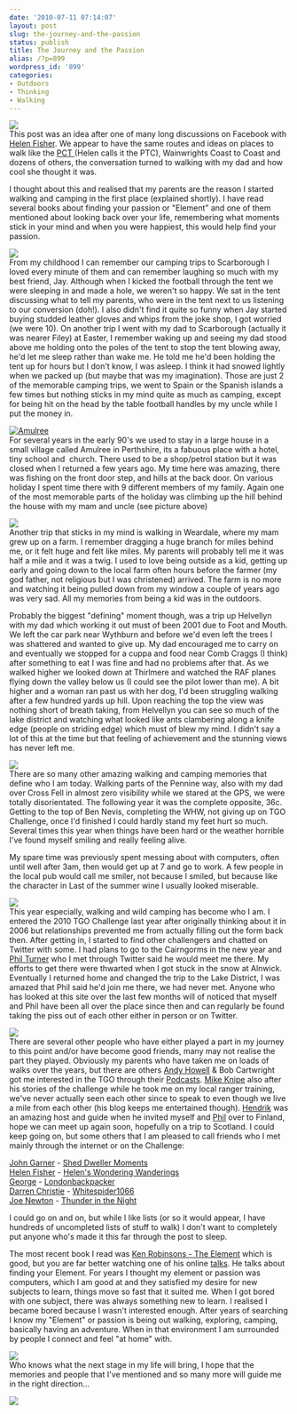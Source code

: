 ```yaml
---
date: '2010-07-11 07:14:07'
layout: post
slug: the-journey-and-the-passion
status: publish
title: The Journey and the Passion
alias: /?p=899
wordpress_id: '899'
categories:
- Outdoors
- Thinking
- Walking
---
```


[![](http://www.stevenhorner.com/wp-content/uploads/2010/07/Crinkle-Crags-09-08-06-024.jpg)](http://www.stevenhorner.com/wp-content/uploads/2010/07/Crinkle-Crags-09-08-06-024.jpg)  
This post was an idea after one of many long discussions on Facebook with [Helen Fisher](http://twitter.com/HelenJFisher/). We appear to have the same routes and ideas on places to walk like the [PCT ](http://en.wikipedia.org/wiki/Pacific_Crest_Trail)(Helen calls it the PTC), Wainwrights Coast to Coast and dozens of others, the conversation turned to walking with my dad and how cool she thought it was.  
<!-- more -->
I thought about this and realised that my parents are the reason I started walking and camping in the first place (explained shortly). I have read several books about finding your passion or "Element" and one of them mentioned about looking back over your life, remembering what moments stick in your mind and when you were happiest, this would help find your passion.  

[![](http://www.stevenhorner.com/wp-content/uploads/2010/07/Jay-Steven.jpg)](http://www.stevenhorner.com/wp-content/uploads/2010/07/Jay-Steven.jpg)  
From my childhood I can remember our camping trips to Scarborough I loved every minute of them and can remember laughing so much with my best friend, Jay. Although when I kicked the football through the tent we were sleeping in and made a hole, we weren't so happy. We sat in the tent discussing what to tell my parents, who were in the tent next to us listening to our conversion (doh!). I also didn't find it quite so funny when Jay started buying studded leather gloves and whips from the joke shop, I got worried (we were 10). On another trip I went with my dad to Scarborough (actually it was nearer Filey) at Easter, I remember waking up and seeing my dad stood above me holding onto the poles of the tent to stop the tent blowing away, he'd let me sleep rather than wake me. He told me he'd been holding the tent up for hours but I don't know, I was asleep. I think it had snowed lightly when we packed up (but maybe that was my imagination). Those are just 2 of the memorable camping trips, we went to Spain or the Spanish islands a few times but nothing sticks in my mind quite as much as camping, except for being hit on the head by the table football handles by my uncle while I put the money in.  

[![Amulree](http://www.stevenhorner.com/wp-content/uploads/2010/07/2009_07_23_20_17_181.jpg)](http://www.stevenhorner.com/wp-content/uploads/2010/07/2009_07_23_20_17_181.jpg)  
For several years in the early 90's we used to stay in a large house in a small village called Amulree in Perthshire, its a fabuous place with a hotel, tiny school and  church. There used to be a shop/petrol station but it was closed when I returned a few years ago. My time here was amazing, there was fishing on the front door step, and hills at the back door. On various holiday I spent time there with 9 different members of my family. Again one of the most memorable parts of the holiday was climbing up the hill behind the house with my mam and uncle (see picture above)   

[![](http://www.stevenhorner.com/wp-content/uploads/2010/07/2009_07_23_20_18_371.jpg)](http://www.stevenhorner.com/wp-content/uploads/2010/07/2009_07_23_20_18_371.jpg)  
Another trip that sticks in my mind is walking in Weardale, where my mam grew up on a farm. I remember dragging a huge branch for miles behind me, or it felt huge and felt like miles. My parents will probably tell me it was half a mile and it was a twig. I used to love being outside as a kid, getting up early and going down to the local farm often hours before the farmer (my god father, not religious but I was christened) arrived. The farm is no more and watching it being pulled down from my window a couple of years ago was very sad. All my memories from being a kid was in the outdoors.  

Probably the biggest "defining" moment though, was a trip up Helvellyn with my dad which working it out must of been 2001 due to Foot and Mouth. We left the car park near Wythburn and before we'd even left the trees I was shattered and wanted to give up. My dad encouraged me to carry on and eventually we stopped for a cuppa and food near Comb Craggs (I think) after something to eat I was fine and had no problems after that. As we walked higher we looked down at Thirlmere and watched the RAF planes flying down the valley below us (I could see the pilot lower than me). A bit higher and a woman ran past us with her dog, I'd been struggling walking after a few hundred yards up hill. Upon reaching the top the view was nothing short of breath taking, from Helvellyn you can see so much of the lake district and watching what looked like ants clambering along a knife edge (people on striding edge) which must of blew my mind. I didn't say a lot of this at the time but that feeling of achievement and the stunning views has never left me.  

[![](http://www.stevenhorner.com/wp-content/uploads/2010/07/West-Highland-Way-260.jpg)](http://www.stevenhorner.com/wp-content/uploads/2010/07/West-Highland-Way-260.jpg)  
There are so many other amazing walking and camping memories that define who I am today. Walking parts of the Pennine way, also with my dad over Cross Fell in almost zero visibility while we stared at the GPS, we were totally disorientated. The following year it was the complete opposite, 36c. Getting to the top of Ben Nevis, completing the WHW, not giving up on TGO Challenge, once I'd finished I could hardly stand my feet hurt so much. Several times this year when things have been hard or the weather horrible I've found myself smiling and really feeling alive.  

My spare time was previously spent messing about with computers, often until well after 3am, then would get up at 7 and go to work. A few people in the local pub would call me smiler, not because I smiled, but because like the character in Last of the summer wine I usually looked miserable.  

[![](http://www.stevenhorner.com/wp-content/uploads/2010/07/IMG_0374.jpg)](http://www.stevenhorner.com/wp-content/uploads/2010/07/IMG_0374.jpg)  
This year especially, walking and wild camping has become who I am. I entered the 2010 TGO Challenge last year after originally thinking about it in 2006 but relationships prevented me from actually filling out the form back then. After getting in, I started to find other challengers and chatted on Twitter with some. I had plans to go to the Cairngorms in the new year and [Phil Turner](http://twitter.com/lightw8outdoors) who I met through Twitter said he would meet me there. My efforts to get there were thwarted when I got stuck in the snow at Alnwick. Eventually I returned home and changed the trip to the Lake District, I was amazed that Phil said he'd join me there, we had never met. Anyone who has looked at this site over the last few months will of noticed that myself and Phil have been all over the place since then and can regularly be found taking the piss out of each other either in person or on Twitter.  

[![](http://www.stevenhorner.com/wp-content/uploads/2010/07/Finland-2010-068.jpg)](http://www.stevenhorner.com/wp-content/uploads/2010/07/Finland-2010-068.jpg)  
There are several other people who have either played a part in my journey to this point and/or have become good friends, many may not realise the part they played. Obviously my parents who have taken me on loads of walks over the years, but there are others [Andy Howell](https://twitter.com/mustbethisway) & Bob Cartwright got me interested in the TGO through their [Podcasts](http://www.theoutdoorsstation.co.uk/). [Mike Knipe](http://northernpies.blogspot.com/) also after his stories of the challenge while he took me on my local ranger training, we've never actually seen each other since to speak to even though we live a mile from each other (his blog keeps me entertained though). [Hendrik](http://twitter.com/hendrikmorkel) was an amazing host and guide when he invited myself and [Phil](http://twitter.com/lightw8outdoors) over to Finland, hope we can meet up again soon, hopefully on a trip to Scotland. I could keep going on, but some others that I am pleased to call friends who I met mainly through the internet or on the Challenge:  

[John Garner](http://twitter.com/sheddweller10) - [Shed Dweller Moments](http://sheddwellersmoments.blogspot.com/)  
[Helen Fisher](http://twitter.com/HelenJFisher) - [Helen's Wondering Wanderings](http://helenswonderings.blogspot.com/)  
[George](http://twitter.com/londonbackpackr) - [Londonbackpacker](http://londonbackpackers.blogspot.com/)  
[Darren Christie](http://twitter.com/whitespider1066) - [Whitespider1066](http://whitespider1066.com/)  
[Joe Newton](http://twitter.com/tordenomnatten) - [Thunder in the Night](http://thunderinthenight.blogspot.com)  

I could go on and on, but while I like lists (or so it would appear, I have hundreds of uncompleted lists of stuff to walk) I don't want to completely put anyone who's made it this far through the post to sleep.  

The most recent book I read was [Ken Robinsons - The Element](http://www.amazon.co.uk/gp/product/0141045256?ie=UTF8&tag=faitocom-21&linkCode=as2&camp=1634&creative=19450&creativeASIN=0141045256) which is good, but you are far better watching one of his online [talks](http://www.youtube.com/watch?v=r9LelXa3U_I). He talks about finding your Element. For years I thought my element or passion was computers, which I am good at and they satisfied my desire for new subjects to learn, things move so fast that it suited me. When I got bored with one subject, there was always something new to learn. I realised I became bored because I wasn't interested enough. After years of searching I know my "Element" or passion is being out walking, exploring, camping, basically having an adventure. When in that environment I am surrounded by people I connect and feel "at home" with.  

[![](http://www.stevenhorner.com/wp-content/uploads/2010/07/Crossfell-Camp-024.jpg)](http://www.stevenhorner.com/wp-content/uploads/2010/07/Crossfell-Camp-024.jpg)  
Who knows what the next stage in my life will bring, I hope that the memories and people that I've mentioned and so many more will guide me in the right direction...  

[![](http://www.stevenhorner.com/wp-content/uploads/2010/07/DSC00975.jpg)](http://www.stevenhorner.com/wp-content/uploads/2010/07/DSC00975.jpg)
